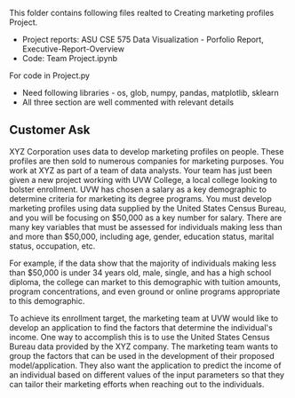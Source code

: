 This folder contains following files realted to Creating marketing profiles Project.
- Project reports: ASU CSE 575 Data Visualization - Porfolio Report, Executive-Report-Overview
- Code: Team Project.ipynb


For code in Project.py
- Need following libraries - os, glob, numpy, pandas, matplotlib, sklearn
- All three section are well commented with relevant details

## Customer Ask
XYZ Corporation uses data to develop marketing profiles on people. These profiles are then sold to numerous companies for marketing purposes. You work at XYZ as part of a team of data analysts. Your team has just been given a new project working with UVW College, a local college looking to bolster enrollment. UVW has chosen a salary as a key demographic to determine criteria for marketing its degree programs. You must develop marketing profiles using data supplied by the United States Census Bureau, and you will be focusing on $50,000 as a key number for salary. There are many key variables that must be assessed for individuals making less than and more than $50,000, including age, gender, education status, marital status, occupation, etc.

For example, if the data show that the majority of individuals making less than $50,000 is under 34 years old, male, single, and has a high school diploma, the college can market to this demographic with tuition amounts, program concentrations, and even ground or online programs appropriate to this demographic.

To achieve its enrollment target, the marketing team at UVW would like to develop an application to find the factors that determine the individual's income. One way to accomplish this is to use the United States Census Bureau data provided by the XYZ company. The marketing team wants to group the factors that can be used in the development of their proposed model/application. They also want the application to predict the income of an individual based on different values of the input parameters so that they can tailor their marketing efforts when reaching out to the individuals.
